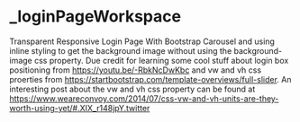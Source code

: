 # _loginPageWorkspace
Transparent Responsive Login Page With Bootstrap Carousel and using inline styling to get the background image without using the
background-image css property.
Due credit for learning some cool stuff about login box positioning from https://youtu.be/-RbkNcDwKbc and vw and vh css proerties
from https://startbootstrap.com/template-overviews/full-slider.
An interesting post about the vw and vh css property can be found at 
https://www.weareconvoy.com/2014/07/css-vw-and-vh-units-are-they-worth-using-yet/#.XIX_r148jpY.twitter
